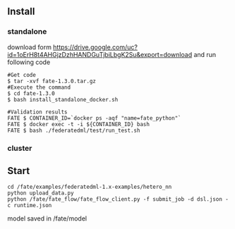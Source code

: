## Install
### standalone

download form
 https://drive.google.com/uc?id=1oErH8t4AHGjzDzhHANDGuTjbiLbgK2Su&export=download
and run following code
```
#Get code
$ tar -xvf fate-1.3.0.tar.gz
#Execute the command
$ cd fate-1.3.0
$ bash install_standalone_docker.sh

#Validation results
FATE $ CONTAINER_ID=`docker ps -aqf "name=fate_python"`
FATE $ docker exec -t -i ${CONTAINER_ID} bash
FATE $ bash ./federatedml/test/run_test.sh
```
### cluster
## Start
```
cd /fate/examples/federatedml-1.x-examples/hetero_nn
python upload_data.py
python /fate/fate_flow/fate_flow_client.py -f submit_job -d dsl.json -c runtime.json
```
model saved  in /fate/model
